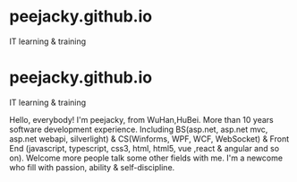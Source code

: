 # peejacky.github.io
IT learning &amp; training

# peejacky.github.io
IT learning &amp; training

Hello, everybody! I'm peejacky, from WuHan,HuBei.
More than 10 years software development experience.
Including BS(asp.net, asp.net mvc, asp.net webapi, silverlight) & CS(Winforms, WPF, WCF, WebSocket) & 
Front End (javascript, typescript, css3, html, html5, vue ,react & angular and so on).
Welcome more people talk some other fields with me.
I'm a newcome who fill with passion, ability & self-discipline.
